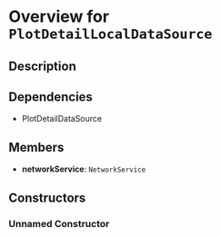 # Overview for `PlotDetailLocalDataSource`

## Description



## Dependencies

- PlotDetailDataSource

## Members

- **networkService**: `NetworkService`
## Constructors

### Unnamed Constructor



